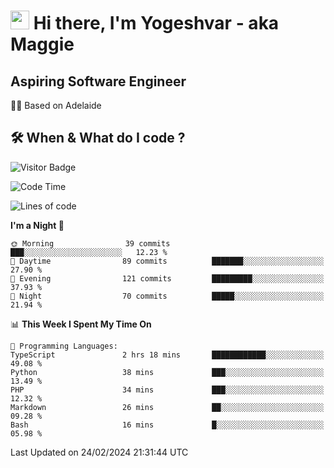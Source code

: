<h1><img src="https://emojis.slackmojis.com/emojis/images/1531849430/4246/blob-sunglasses.gif?1531849430" width="30"/> Hi there, I'm Yogeshvar - aka Maggie</h1>

## Aspiring Software Engineer
🏂🏻  Based on Adelaide 

## 🛠 When & What do I code ?  

![Visitor Badge](https://visitor-badge.feriirawann.repl.co?username=yogeshvar&repo=yogeshvar&label=Visitors&style=plastic&color=%23457BFF&contentType=svg)

<!--START_SECTION:waka-->
![Code Time](http://img.shields.io/badge/Code%20Time-2%2C703%20hrs%2045%20mins-blue)

![Lines of code](https://img.shields.io/badge/From%20Hello%20World%20I%27ve%20Written-499.6%20thousand%20lines%20of%20code-blue)

**I'm a Night 🦉** 

```text
🌞 Morning                39 commits          ███░░░░░░░░░░░░░░░░░░░░░░   12.23 % 
🌆 Daytime                89 commits          ███████░░░░░░░░░░░░░░░░░░   27.90 % 
🌃 Evening                121 commits         █████████░░░░░░░░░░░░░░░░   37.93 % 
🌙 Night                  70 commits          █████░░░░░░░░░░░░░░░░░░░░   21.94 % 
```


📊 **This Week I Spent My Time On** 

```text
💬 Programming Languages: 
TypeScript               2 hrs 18 mins       ████████████░░░░░░░░░░░░░   49.08 % 
Python                   38 mins             ███░░░░░░░░░░░░░░░░░░░░░░   13.49 % 
PHP                      34 mins             ███░░░░░░░░░░░░░░░░░░░░░░   12.32 % 
Markdown                 26 mins             ██░░░░░░░░░░░░░░░░░░░░░░░   09.28 % 
Bash                     16 mins             █░░░░░░░░░░░░░░░░░░░░░░░░   05.98 % 
```


 Last Updated on 24/02/2024 21:31:44 UTC
<!--END_SECTION:waka-->
